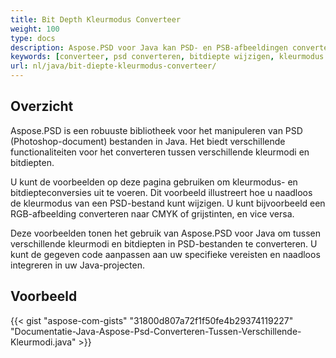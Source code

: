 ```yaml
---
title: Bit Depth Kleurmodus Converteer
weight: 100
type: docs
description: Aspose.PSD voor Java kan PSD- en PSB-afbeeldingen converteren naar een andere bitdiepte en kleurmodus.
keywords: [converteer, psd converteren, bitdiepte wijzigen, kleurmodus wijzigen, psd converteren naar cmyk, bitdiepte, kleurmodus converteren, psd api, java, codevoorbeeld]
url: nl/java/bit-diepte-kleurmodus-converteer/
---
```


## **Overzicht**
Aspose.PSD is een robuuste bibliotheek voor het manipuleren van PSD (Photoshop-document) bestanden in Java. Het biedt verschillende functionaliteiten voor het converteren tussen verschillende kleurmodi en bitdiepten.

U kunt de voorbeelden op deze pagina gebruiken om kleurmodus- en bitdiepteconversies uit te voeren. Dit voorbeeld illustreert hoe u naadloos de kleurmodus van een PSD-bestand kunt wijzigen. U kunt bijvoorbeeld een RGB-afbeelding converteren naar CMYK of grijstinten, en vice versa.

Deze voorbeelden tonen het gebruik van Aspose.PSD voor Java om tussen verschillende kleurmodi en bitdiepten in PSD-bestanden te converteren. U kunt de gegeven code aanpassen aan uw specifieke vereisten en naadloos integreren in uw Java-projecten.
## **Voorbeeld**
{{< gist "aspose-com-gists" "31800d807a72f1f50fe4b29374119227" "Documentatie-Java-Aspose-Psd-Converteren-Tussen-Verschillende-Kleurmodi.java" >}}
